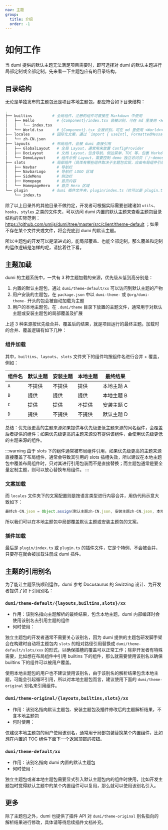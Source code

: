 ```yaml
---
nav: 主题
group:
  title: 介绍
  order: -1
---
```


# 如何工作

当 dumi 提供的默认主题无法满足项目需要时，即可选择对 dumi 的默认主题进行局部定制或全部定制。先来看一下主题包应有的目录结构。

## 目录结构

无论是单独发布的主题包还是项目本地主题包，都应符合如下目录结构：

```bash
.
├── builtins         # 全局组件，注册的组件可直接在 Markdown 中使用
│   ├── Hello          # {Component}/index.tsx 会被识别，可在 md 里使用 <Hello></Hello>
│   │   └── index.tsx
│   └── World.tsx      # {Component}.tsx 会被识别，可在 md 里使用 <World></World>
├── locales          # 国际化文案，通过 `import { useIntl, FormattedMessage } from 'dumi'` 来调用文案，自动根据当前的 locale 切换
│   └── zh-CN.json
├── layouts          # 布局组件，会被 dumi 直接引用
│   ├── GlobalLayout   # 全局 Layout，通常用来放置 ConfigProvider
│   ├── DocLayout      # 文档 Layout，包含导航、侧边菜单、TOC 等，包裹 Markdown 正文做渲染
│   └── DemoLayout     # 组件示例 Layout，需要控制 demo 独立访问页（`/~demos/:id`）的布局时使用
├── slots            # 局部组件（具体有哪些组件取决于主题包实现，应由布局组件引用，以下仅为举例示意）
│   ├── Navbar         # 导航栏
│   ├── NavbarLogo     # 导航栏 LOGO 区域
│   ├── SideMenu       # 侧边栏
│   ├── Homepage       # 首页内容
│   └── HomepageHero   # 首页 Hero 区域
└── plugin           # dumi 插件文件夹，plugin/index.ts（也可以是 plugin.ts）会被自动注册为插件
    └── index.ts
```

除了以上目录外的其他目录不做约定，开发者可根据实际需要创建诸如 `utils`、`hooks`、`styles` 之类的文件夹，可以访问 dumi 内置的默认主题来查看主题包目录结构的实际范例：https://github.com/umijs/dumi/tree/master/src/client/theme-default ；如果不存在某个文件夹或文件，将会兜底到 dumi 的默认主题。

所以主题包的开发可以是渐进式的，能局部覆盖、也能全部定制，那么覆盖和定制的运作逻辑是怎样的呢，请接着往下看。

## 主题加载

dumi 的主题系统中，一共有 3 种主题加载的来源，优先级从低到高分别是：

1. 内置的默认主题包，通过 `dumi/theme-default/xx` 可以访问到默认主题的产物
2. 用户安装的主题包，在 `package.json` 中以 `dumi-theme-` 或 `@org/dumi-theme-` 开头的包会被自动加载为主题
3. 用户的本地主题包，在 `.dumi/theme` 目录下放置的主题文件，通常用于对默认主题或安装主题包的局部覆盖及扩展

上述 3 种来源按优先级合并、覆盖后的结果，就是项目运行的最终主题。加载时的合并、覆盖逻辑有如下几种：

### 组件加载

其中，`builtins`、`layouts`、`slots` 文件夹下的组件均按组件名进行合并 + 覆盖，例如：

| 组件名 | 默认主题 | 安装主题 | 本地主题 | 最终结果   |
| ------ | -------- | -------- | -------- | ---------- |
| `A`    | 不提供   | 不提供   | 提供     | 本地主题 A |
| `B`    | 提供     | 提供     | 提供     | 本地主题 B |
| `C`    | 提供     | 提供     | 不提供   | 安装主题 C |
| `D`    | 提供     | 不提供   | 不提供   | 默认主题 D |

总结：优先级更高的主题来源如果提供与优先级更低主题来源的同名组件，会覆盖后者提供的组件；如果优先级更高的主题来源没有提供该组件，会使用优先级更低的主题来源的组件。

:::warning
由于 slots 下的组件通常被布局组件引用，如果优先级更高的主题来源直接覆盖了布局组件，通常会导致其引用的 slots 插槽失效，所以建议在本地主题包中覆盖布局组件时，只对其进行引用包装而不是直接替换；而主题包通常是要全量定制主题，则可以放心替换布局组件。
:::

### 文案加载

而 `locales` 文件夹下的文案配置则是按语言类型进行内容合并，用伪代码示意大致如下：

```ts
最终zh-CN.json = Object.assign(默认主题zh-CN.json, 安装主题zh-CN.json, 本地主题zh-CN.json)
```

所以我们可以在本地主题包中局部覆盖默认主题或安装主题包的文案。

### 插件加载

最后是 `plugin/index.ts` 或 `plugin.ts` 的插件文件，它是个特例、不会被合并，只要存在就会被加载注册成 dumi 插件。

## 主题的引用别名

为了能让主题系统顺利运作，dumi 参考 Docusaurus 的 Swizzing 设计、为开发者提供了如下引用别名：

### `dumi/theme-default/{layouts,builtins,slots}/xx`

- 作用：该别名指向主题解析的最终结果，包含本地主题，dumi 内部编译时会使用该别名去引用主题的组件
- 何时使用：

独立主题包的开发者通常不需要关心该别名，因为 dumi 提供的主题包研发脚手架会在构建时自动将主题包内 `slots` 的相对路径引用替换成 `dumi/theme-default/slots/xxx` 的形式，以确保插槽的覆盖可以正常工作；除非开发者有特殊需要，比如想在布局组件中引用 builtins 下的组件，那么就需要使用该别名以确保 builtins 下的组件可以被用户覆盖。

使用本地主题包的用户也不建议使用该别名，由于该别名的解析结果包含本地主题，可能会引起循环引用，所以对本地主题包而言，建议使用下面的 `dumi/theme-original` 别名来引用组件。

### `dumi/theme-original/{layouts,builtins,slots}/xx`

- 作用：该别名指向默认主题包、安装主题包及插件修改后的主题解析结果，不含本地主题包
- 何时使用：

仅建议本地主题包的用户使用该别名，通常用于局部包装替换某个内置组件，比如想在内置的 TOC 组件下面下一个返回顶部的按钮。

### `dumi/theme-default/xx`

- 作用：该别名指向 dumi 内置的默认主题包
- 何时使用：

独立主题包或者本地主题包需要显式引入默认主题包内的组件时使用，比如开发主题包时觉得默认主题中的某个内置组件可以复用，那么就可以使用该别名引入。

## 更多

除了主题包之外，dumi 也提供了插件 API 对 `dumi/theme-original` 别名指向的解析结果进行修改，具体请等待后续插件文档补充。
